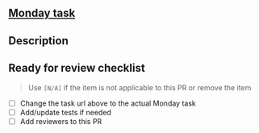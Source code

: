 <!--- replace the text in parentheses with Monday link for your task -->
## [Monday task](https://seed-company-squad.monday.com/boards/.../pulses/...)

<!--- or if you don't have a Monday task, you can remove the line above and give the reason here -->
<!--- 
## Reason for this PR
...

-->

## Description
<!--- Describe the changes in this pull request and include screenshots if needed -->


<!-- If this is a bug fix, uncomment the sections below, otherwise you can remove it -->
<!--
## Steps to reproduce the bug
1. ...
2. ...

## Expected behavior
...

-->


## Ready for review checklist
> Use `[N/A]` if the item is not applicable to this PR or remove the item
- [ ] Change the task url above to the actual Monday task
- [ ] Add/update tests if needed
- [ ] Add reviewers to this PR
